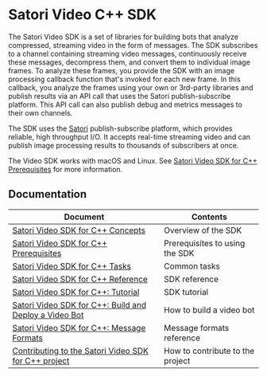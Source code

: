 # Satori Video C++ SDK

The Satori Video SDK is a set of libraries for building bots that analyze compressed, streaming video in the form of messages.
The SDK subscribes to a channel containing streaming video messages, continuously receive these messages, decompress
them, and convert them to individual image frames. To analyze these frames, you provide the SDK with an image
processing callback function that's invoked for each new frame. In this callback, you analyze the frames using your own
or 3rd-party libraries and publish results via an API call that uses the Satori publish-subscribe platform. This API
call can also publish debug and metrics messages to their own channels.

The SDK uses the [Satori](https://www.satori.com/docs/introduction/new-to-satori) publish-subscribe platform, which
provides reliable, high throughput I/O. It accepts real-time streaming video and can publish image processing results to
thousands of subscribers at once.

The Video SDK works with macOS and Linux. See [Satori Video SDK for C++ Prerequisites](docs/prerequisites.md)
for more information.

## Documentation
| Document                                                                   | Contents                                |
|----------------------------------------------------------------------------|-----------------------------------------|
[Satori Video SDK for C++ Concepts](docs/concepts.md)                        | Overview of the SDK                     |
[Satori Video SDK for C++ Prerequisites](docs/prerequisites.md)              | Prerequisites to using the SDK          |
[Satori Video SDK for C++ Tasks](docs/tasks.md)                              | Common tasks                            |
[Satori Video SDK for C++ Reference](docs/reference.md)                      | SDK reference                           |
[Satori Video SDK for C++: Tutorial](docs/tutorial.md)                       | SDK tutorial
[Satori Video SDK for C++: Build and Deploy a Video Bot](docs/build_bot.md)  | How to build a video bot                |
[Satori Video SDK for C++: Message Formats](docs/message_formats.md)         | Message formats reference               |
[Contributing to the Satori Video SDK for C++ project](docs/contributing.md) | How to contribute to the project        |
